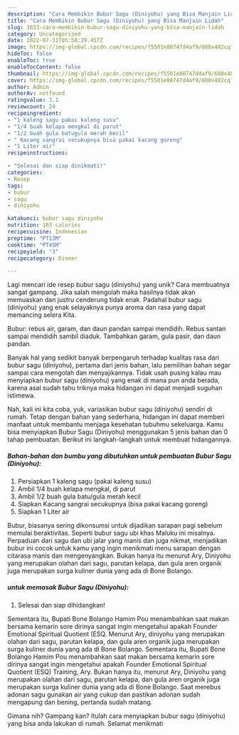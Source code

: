 ```yaml
---
description: "Cara Membikin Bubur Sagu (Diniyohu) yang Bisa Manjain Lidah"
title: "Cara Membikin Bubur Sagu (Diniyohu) yang Bisa Manjain Lidah"
slug: 1633-cara-membikin-bubur-sagu-diniyohu-yang-bisa-manjain-lidah
category: Uncategorized
date: 2022-07-31T05:58:29.457Z
image: https://img-global.cpcdn.com/recipes/f5501e88747d4af9/680x482cq70/bubur-sagu-diniyohu-foto-resep-utama.jpg
hideToc: false
enableToc: true
enableTocContent: false
thumbnail: https://img-global.cpcdn.com/recipes/f5501e88747d4af9/680x482cq70/bubur-sagu-diniyohu-foto-resep-utama.jpg
cover: https://img-global.cpcdn.com/recipes/f5501e88747d4af9/680x482cq70/bubur-sagu-diniyohu-foto-resep-utama.jpg
author: Admin
authorAv: notfound
ratingvalue: 3.1
reviewcount: 24
recipeingredient:
- "1 kaleng sagu pakai kaleng susu"
- "1/4 buah kelapa mengkal di parut"
- "1/2 buah gula batugula merah kecil"
- " Kacang sangrai secukupnya bisa pakai kacang goreng"
- "1 Liter air"
recipeinstructions:

- "Selesai dan siap dinikmati!"
categories:
- Resep
tags:
- bubur
- sagu
- diniyohu

katakunci: bubur sagu diniyohu 
nutrition: 163 calories
recipecuisine: Indonesian
preptime: "PT13M"
cooktime: "PT45M"
recipeyield: "3"
recipecategory: Dinner

---
```





Lagi mencari ide resep bubur sagu (diniyohu) yang unik? Cara membuatnya sangat gampang. Jika salah mengolah maka hasilnya tidak akan memuaskan dan justru cenderung tidak enak. Padahal bubur sagu (diniyohu) yang enak selayaknya punya aroma dan rasa yang dapat memancing selera Kita.





Bubur: rebus air, garam, dan daun pandan sampai mendidih. Rebus santan sampai mendidih sambil diaduk. Tambahkan garam, gula pasir, dan daun pandan.

Banyak hal yang sedikit banyak berpengaruh terhadap kualitas rasa dari bubur sagu (diniyohu), pertama dari jenis bahan, lalu pemilihan bahan segar sampai cara mengolah dan menyajikannya. Tidak usah pusing kalau mau menyiapkan bubur sagu (diniyohu) yang enak di mana pun anda berada, karena asal sudah tahu triknya maka hidangan ini dapat menjadi suguhan istimewa.






Nah, kali ini kita coba, yuk, variasikan bubur sagu (diniyohu) sendiri di rumah. Tetap dengan bahan yang sederhana, hidangan ini dapat memberi manfaat untuk membantu menjaga kesehatan tubuhmu sekeluarga. Kamu bisa menyiapkan Bubur Sagu (Diniyohu) menggunakan 5 jenis bahan dan 0 tahap pembuatan. Berikut ini langkah-langkah untuk membuat hidangannya.

<!--inarticleads1-->

##### Bahan-bahan dan bumbu yang dibutuhkan untuk pembuatan Bubur Sagu (Diniyohu):

1. Persiapkan 1 kaleng sagu (pakai kaleng susu)
1. Ambil 1/4 buah kelapa mengkal, di parut
1. Ambil 1/2 buah gula batu/gula merah kecil
1. Siapkan  Kacang sangrai secukupnya (bisa pakai kacang goreng)
1. Siapkan 1 Liter air


Bubur, biasanya sering dikonsumsi untuk dijadikan sarapan pagi sebelum memulai beraktivitas. Seperti bubur sagu ubi khas Maluku ini misalnya. Perpaduan dari sagu dan ubi jalar yang manis dan juga nikmat, menjadikan bubur ini cocok untuk kamu yang ingin menikmati menu sarapan dengan citarasa manis dan mengenyangkan. Bukan hanya itu menurut Ary, Diniyohu yang merupakan olahan dari sagu, parutan kelapa, dan gula aren organik juga merupakan surga kuliner dunia yang ada di Bone Bolango. 

<!--inarticleads2-->

#####  untuk memasak Bubur Sagu (Diniyohu):


1. Selesai dan siap dihidangkan!

Sementara itu, Bupati Bone Bolango Hamim Pou menambahkan saat makan bersama kemarin sore dirinya sangat ingin mengetahui apakah Founder Emotional Spiritual Quotient (ESQ. Menurut Ary, diniyohu yang merupakan olahan dari sagu, parutan kelapa, dan gula aren organik juga merupakan surga kuliner dunia yang ada di Bone Bolango. Sementara itu, Bupati Bone Bolango Hamim Pou menambahkan saat makan bersama kemarin sore dirinya sangat ingin mengetahui apakah Founder Emotional Spiritual Quotient (ESQ) Training, Ary. Bukan hanya itu, menurut Ary, Diniyohu yang merupakan olahan dari sagu, parutan kelapa, dan gula aren organik juga merupakan surga kuliner dunia yang ada di Bone Bolango. Saat merebus adonan sagu gunakan air yang cukup dan pastikan adonan sudah mengapung dan bening, pertanda sudah matang. 

Gimana nih? Gampang kan? Itulah cara menyiapkan bubur sagu (diniyohu) yang bisa anda lakukan di rumah. Selamat menikmati
